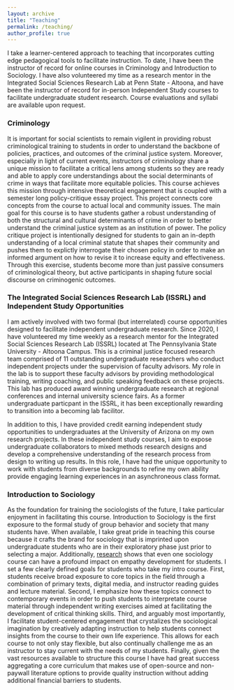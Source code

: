 ```yaml
---
layout: archive
title: "Teaching"
permalink: /teaching/
author_profile: true
---
```

I take a learner-centered approach to teaching that incorporates cutting edge pedagogical tools to facilitate instruction. To date, I have been the instructor of record for online courses in Criminology and Introduction to Sociology. I have also volunteered my time as a research mentor in the Integrated Social Sciences Research Lab at Penn State - Altoona, and have been the instructor of record for in-person Independent Study courses to facilitate undergraduate student research. Course evaluations and syllabi are available upon request.


### Criminology

It is important for social scientists to remain vigilent in providing robust criminological training to students in order to understand the backbone of policies, practices, and outcomes of the criminal justice system. Moreover, especially in light of current events, instructors of criminology share a unique mission to facilitate a critical lens among students so they are ready and able to apply core understandings about the social determinants of crime in ways that facilitate more equitable policies. This course achieves this mission through intensive theoretical engagement that is coupled with a semester long policy-critique essay project. This project connects core concepts from the course to actual local and community issues. The main goal for this course is to have students gather a robust understanding of both the structural and cultural determinants of crime in order to better understand the criminal justice system as an institution of power. The policy critique project is intentionally designed for students to gain an in-depth understanding of a local criminal statute that shapes their community and pushes them to explictly interrogate their chosen policy in order to make an informed argument on how to revise it to increase equity and effectiveness. Through this exercise, students become more than just passive consumers of criminological theory, but active participants in shaping future social discourse on criminogenic outcomes.

### The Integrated Social Sciences Research Lab (ISSRL) and Independent Study Opportunities

I am actively involved with two formal (but interrelated) course opportunities designed to facilitate independent undergraduate research. Since 2020, I have volunteered my time weekly as a research mentor for the Integrated Social Sciences Research Lab (ISSRL) located at The Pennsylvania State University - Altoona Campus. This is a criminal justice focused research team comprised of 11 outstanding undergraduate researchers who conduct independent projects under the supervision of faculty advisors. My role in the lab is to support these faculty advisors by providing methodological training, writing coaching, and public speaking feedback on these projects. This lab has produced award winning undergraduate research at regional conferences and internal university science fairs. As a former undergraduate particpant in the ISSRL, it has been exceptionally rewarding to transition into a becoming lab facilitor. 

In addition to this, I have provided credit earning independent study opportunities to undergraduates at the University of Arizona on my own research projects. In these independent study courses, I aim to expose undergraduate collaborators to mixed methods research designs and develop a comprehensive understanding of the research process from design to writing up results. In this role, I have had the unique opportunity to work with students from diverse backgrounds to refine my own ability provide engaging learning experiences in an asynchroneous class format. 

### Introduction to Sociology

As the foundation for training the sociologists of the future, I take particular enjoyment in facilitating this course. Introduction to Sociology is the first exposure to the formal study of group behavior and society that many students have. When available, I take great pride in teaching this course because it crafts the brand for sociology that is imprinted upon undergraduate students who are in their exploratory phase just prior to selecting a major. Additionally, [research](https://www.asanet.org/sites/default/files/attach/journals/oct19tsfeature.pdf) shows that even one sociology course can have a profound impact on empathy development for students. I set a few clearly defined goals for students who take my intro course. First, students receive broad exposure to core topics in the field through a combination of primary texts, digital media, and instructor reading guides and lecture material. Second, I emphasize how these topics connect to contemporary events in order to push students to interpretate course material through independent writing exercises aimed at facilitating the development of critical thinking skills. Third, and arguably most importantly, I facilitate student-centered engagement that crystalizes the sociological imagination by creatively adapting instruction to help students connect insights from the course to their own life experience. This allows for each course to not only stay flexible, but also continually challenge me as an instructor to stay current with the needs of my students. Finally, given the vast resources available to structure this course I have had great success aggregating a core curriculum that makes use of open-source and non-paywall literature options to provide quality instruction without adding additional financial barriers to students.
 
